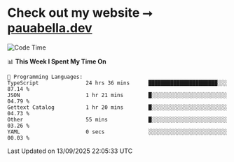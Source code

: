 # Check out my website ⭢ [pauabella.dev](https://pauabella.dev)

<!--START_SECTION:waka-->
![Code Time](http://img.shields.io/badge/Code%20Time-4%2C789%20hrs%2056%20mins-blue)

📊 **This Week I Spent My Time On** 

```text
💬 Programming Languages: 
TypeScript               24 hrs 36 mins      ██████████████████████░░░   87.14 % 
JSON                     1 hr 21 mins        █░░░░░░░░░░░░░░░░░░░░░░░░   04.79 % 
Gettext Catalog          1 hr 20 mins        █░░░░░░░░░░░░░░░░░░░░░░░░   04.73 % 
Other                    55 mins             █░░░░░░░░░░░░░░░░░░░░░░░░   03.26 % 
YAML                     0 secs              ░░░░░░░░░░░░░░░░░░░░░░░░░   00.03 % 
```


 Last Updated on 13/09/2025 22:05:33 UTC
<!--END_SECTION:waka-->
